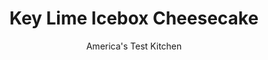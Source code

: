 ---
layout: ../../layouts/MarkdownPostLayout.astro
title: Key Lime Icebox Cheesecake
author: America's Test Kitchen
pubDate: 2023-03-15
description: "No-bake cheesecakes, which use gelatin to set them firm, can be a dubious affair. We set out to create an icebox cheesecake with a supple, creamy texture and great flavor, too."
image_url: https://res.cloudinary.com/hksqkdlah/image/upload/ar_1:1,c_fill,dpr_2.0,f_auto,fl_lossy.progressive.strip_profile,g_faces:auto,q_auto:low,w_344/4187_sfs-iceboxcheesecake-319541
tags: ["Desserts or Baked Goods","Frozen Desserts","Cakes"]
calories: 4225
protein: 3
carbohydrates: 21
fats: 
fiber: 
ingredients: ["1 cup, animal cracker crumbs","3 tablespoons, sugar","1 teaspoon, grated lime zest","4 tablespoons, unsalted butter, melted and kept warm","1 1/2 cups, heavy cream","1 envelope, unflavored gelatin","2/3 cup (4⅔ ounces), sugar","1 pound, cream cheese, cut into 1-inch chunks and softened 30 to 45 minutes at room temperature","3 tablespoons, lime juice plus 2 tablespoons grated zest from 1 lime","pinch, table salt","1 , lime, halved pole-to-pole and sliced into 12 paper-thin wedges",", sugar for dredging"]
serves: 12
time: ""
instructions: ["For the crust:","Adjust oven rack to middle position and heat oven to 325 degrees. Stir animal cracker crumbs, sugar, and zest together in medium bowl, then add butter and stir well with fork until mixture resembles wet sand. Transfer crumbs to 9-inch springform pan and, following photo at top of page 25, use bottom of measuring cup to firmly press crumbs into even layer over bottom of pan. Bake crust until fragrant and beginning to brown, about 13 minutes. Cool completely on wire rack, at least 30 minutes.","For the filling:","Pour 1/4 cup heavy cream into microwave-safe measuring cup. Add gelatin and whisk to combine. Let stand until gelatin is softened, about 5 minutes, then microwave on high power for about 30 seconds, or until cream is bubbling and gelatin is completely dissolved. Set aside.","Using electric mixer, beat remaining 1 1/4 cups heavy cream and sugar in large bowl at medium-high speed until soft peaks form, about 2 minutes. Add cream cheese and beat at medium-low speed until combined, about 1 minute (a few coffee bean-sized lumps may remain). Scrape bottom and sides of bowl well with rubber spatula. Add lime juice and salt and continue to beat at medium-low speed until combined, about 1 minute. Scrape bottom and sides of bowl again. Increase speed to medium-high and beat until mixture is smooth, about 3 minutes. Add dissolved gelatin mixture and lime zest and continue to beat at medium-high until smooth and airy, about 2 minutes.","Pour filling into cooled crust and, using offset or icing spatula dipped in hot water, spread filling out evenly. Refrigerate for at least 6 hours, but for best results refrigerate overnight.","To serve, wrap hot, damp kitchen towel around springform pan, as shown in photo 1, below right. Unlock pan and carefully lift off sides. Slip thin metal spatula under crust and carefully slide cheesecake onto serving platter.","For the garnish:","Coat both sides of lime slices in sugar and space evenly on top of cake, gently twisting the ends in opposite directions and pressing into the filling."]
nutrition: ["90 mg Potassium","72 mg Phosphorus","66 mg Calcium","7 mg Magnesium","195 mg Sodium","28 g Fat","7 g Monounsaturated","1 g Polyunsaturated","3 mg Vitamin C","92 mg Cholesterol","16 g Saturated","3 µg Folic acid","6 µg Folate (food)","17 g Sugars","5 µg Vitamin K","46 g Water","21 g Carbs","12 µg Folate equivalent (total)","3 g Protein","293 µg Vitamin A","352 kcal Energy","15 g Sugars, added","4225 calories"]
notes: "Dont rush the softening of the cream cheese. If microwaved, the cream cheese will cook slightly and eventually cause the entire cheesecake mixture to break. To speed up the process, cut the cream cheese into chunks and let it stand at room temperature for at least half an hour. When the cream cheese is no longer cold and gives easily under pressure, its ready to use. Regular limes are just fine in this recipe."
---